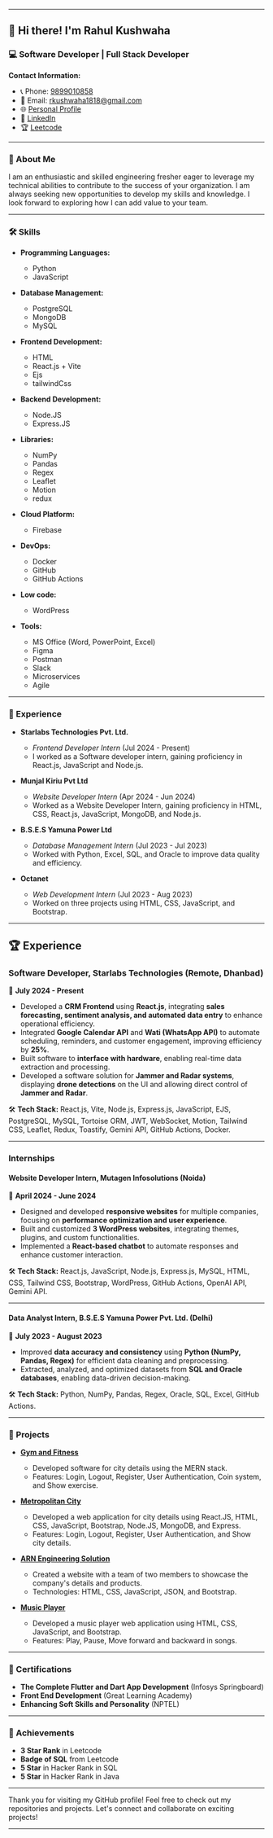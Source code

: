 
---

## 👋 Hi there! I'm Rahul Kushwaha

### 💻 Software Developer | Full Stack Developer

**Contact Information:**
- 📞 Phone: [9899010858](tel:9899010858)
- 📧 Email: [rkushwaha1818@gmail.com](mailto:rkushwaha1818@gmail.com)
- 🌐 [Personal Profile](https://rahulk1818.github.io/Profile)
- 🔗 [LinkedIn](https://www.linkedin.com/in/rahul-kushwaha1818)
- 🏆 [Leetcode](https://leetcode.com/rkushwaha1818/)

---

### 🚀 About Me
I am an enthusiastic and skilled engineering fresher eager to leverage my technical abilities to contribute to the success of your organization. I am always seeking new opportunities to develop my skills and knowledge. I look forward to exploring how I can add value to your team.

---

### 🛠️ Skills

- **Programming Languages:**
  - Python
  - JavaScript

- **Database Management:**
  - PostgreSQL
  - MongoDB
  - MySQL

- **Frontend Development:**
  - HTML
  - React.js + Vite
  - Ejs
  - tailwindCss
    
- **Backend Development:**
  - Node.JS
  - Express.JS
 
- **Libraries:**
  - NumPy
  - Pandas
  - Regex
  - Leaflet
  - Motion
  - redux

- **Cloud Platform:**
  - Firebase
    
- **DevOps:**
  - Docker
  - GitHub
  - GitHub Actions

- **Low code:**
  - WordPress
    
- **Tools:**
  - MS Office (Word, PowerPoint, Excel)
  - Figma
  - Postman
  - Slack
  - Microservices
  - Agile

---

### 🏢 Experience

- **Starlabs Technologies Pvt. Ltd.**
  - *Frontend Developer Intern* (Jul 2024 - Present)
  - I worked as a Software developer intern, gaining proficiency in React.js, JavaScript and Node.js.

- **Munjal Kiriu Pvt Ltd**
  - *Website Developer Intern* (Apr 2024 - Jun 2024)
  - Worked as a Website Developer Intern, gaining proficiency in HTML, CSS, React.js, JavaScript, MongoDB, and Node.js.

- **B.S.E.S Yamuna Power Ltd**
  - *Database Management Intern* (Jul 2023 - Jul 2023)
  - Worked with Python, Excel, SQL, and Oracle to improve data quality and efficiency. 

- **Octanet**
  - *Web Development Intern* (Jul 2023 - Aug 2023)
  - Worked on three projects using HTML, CSS, JavaScript, and Bootstrap. 

---

## 🏆 **Experience**  

### **Software Developer, Starlabs Technologies (Remote, Dhanbad)**  
📅 **July 2024 - Present**  

- Developed a **CRM Frontend** using **React.js**, integrating **sales forecasting, sentiment analysis, and automated data entry** to enhance operational efficiency.  
- Integrated **Google Calendar API** and **Wati (WhatsApp API)** to automate scheduling, reminders, and customer engagement, improving efficiency by **25%**.  
- Built software to **interface with hardware**, enabling real-time data extraction and processing.  
- Developed a software solution for **Jammer and Radar systems**, displaying **drone detections** on the UI and allowing direct control of **Jammer and Radar**.  

🛠 **Tech Stack:** React.js, Vite, Node.js, Express.js, JavaScript, EJS, PostgreSQL, MySQL, Tortoise ORM, JWT, WebSocket, Motion, Tailwind CSS, Leaflet, Redux, Toastify, Gemini API, GitHub Actions, Docker.  

---  

### **Internships**  

#### **Website Developer Intern, Mutagen Infosolutions (Noida)**  
📅 **April 2024 - June 2024**  

- Designed and developed **responsive websites** for multiple companies, focusing on **performance optimization and user experience**.  
- Built and customized **3 WordPress websites**, integrating themes, plugins, and custom functionalities.  
- Implemented a **React-based chatbot** to automate responses and enhance customer interaction.  

🛠 **Tech Stack:** React.js, JavaScript, Node.js, Express.js, MySQL, HTML, CSS, Tailwind CSS, Bootstrap, WordPress, GitHub Actions, OpenAI API, Gemini API.  

---  

#### **Data Analyst Intern, B.S.E.S Yamuna Power Pvt. Ltd. (Delhi)**  
📅 **July 2023 - August 2023**  

- Improved **data accuracy and consistency** using **Python (NumPy, Pandas, Regex)** for efficient data cleaning and preprocessing.  
- Extracted, analyzed, and optimized datasets from **SQL and Oracle databases**, enabling data-driven decision-making.  

🛠 **Tech Stack:** Python, NumPy, Pandas, Regex, Oracle, SQL, Excel, GitHub Actions.  

---

### 📂 Projects

- **[Gym and Fitness](https://github.com/Rahul-Kushwaha-1818/Gym-and-fitness.git)**
  - Developed software for city details using the MERN stack.
  - Features: Login, Logout, Register, User Authentication, Coin system, and Show exercise.

- **[Metropolitan City](https://github.com/Rahul-Kushwaha-1818/Metropolitan_City.git)**
  - Developed a web application for city details using React.JS, HTML, CSS, JavaScript, Bootstrap, Node.JS, MongoDB, and Express.
  - Features: Login, Logout, Register, User Authentication, and Show city details.

- **[ARN Engineering Solution](https://github.com/Rahul-Kushwaha-1818/ARN_Engineering_Solution.git)**
  - Created a website with a team of two members to showcase the company's details and products.
  - Technologies: HTML, CSS, JavaScript, JSON, and Bootstrap.

- **[Music Player](https://github.com/Rahul-Kushwaha-1818/Song_Player.git)**
  - Developed a music player web application using HTML, CSS, JavaScript, and Bootstrap.
  - Features: Play, Pause, Move forward and backward in songs.

---

### 📜 Certifications

- **The Complete Flutter and Dart App Development** (Infosys Springboard)
- **Front End Development** (Great Learning Academy)
- **Enhancing Soft Skills and Personality** (NPTEL)

---

### 🏅 Achievements

- **3 Star Rank** in Leetcode
- **Badge of SQL** from Leetcode
- **5 Star** in Hacker Rank in SQL
- **5 Star** in Hacker Rank in Java

---

Thank you for visiting my GitHub profile! Feel free to check out my repositories and projects. Let's connect and collaborate on exciting projects!

---
